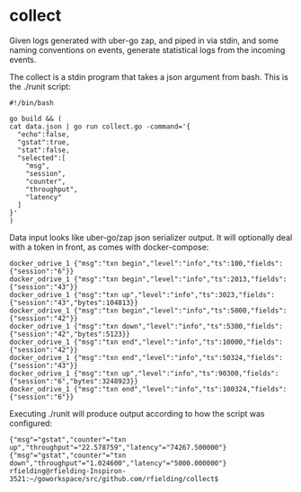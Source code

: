 # collect

Given logs generated with uber-go zap, and piped in via stdin, and some naming conventions on events,
generate statistical logs from the incoming events.


The collect is a stdin program that takes a json argument from bash.
This is the ./runit script:
```
#!/bin/bash

go build && ( 
cat data.json | go run collect.go -command='{
  "echo":false,
  "gstat":true,
  "stat":false,
  "selected":[
    "msg",
    "session",
    "counter",
    "throughput",
    "latency"
  ]
}'
)
```

Data input looks like uber-go/zap json serializer output.  It will optionally deal with a token in front, as comes with docker-compose:
```
docker_odrive_1 {"msg":"txn begin","level":"info","ts":100,"fields":{"session":"6"}}
docker_odrive_1 {"msg":"txn begin","level":"info","ts":2013,"fields":{"session":"43"}}
docker_odrive_1 {"msg":"txn up","level":"info","ts":3023,"fields":{"session":"43","bytes":104813}}
docker_odrive_1 {"msg":"txn begin","level":"info","ts":5000,"fields":{"session":"42"}}
docker_odrive_1 {"msg":"txn down","level":"info","ts":5300,"fields":{"session":"42","bytes":5123}}
docker_odrive_1 {"msg":"txn end","level":"info","ts":10000,"fields":{"session":"42"}}
docker_odrive_1 {"msg":"txn end","level":"info","ts":50324,"fields":{"session":"43"}}
docker_odrive_1 {"msg":"txn up","level":"info","ts":90300,"fields":{"session":"6","bytes":3248923}}
docker_odrive_1 {"msg":"txn end","level":"info","ts":100324,"fields":{"session":"6"}}
```

Executing ./runit will produce output according to how the script was configured:
```	
{"msg"="gstat","counter"="txn up","throughput"="22.578759","latency"="74267.500000"}
{"msg"="gstat","counter"="txn down","throughput"="1.024600","latency"="5000.000000"}
rfielding@rfielding-Inspiron-3521:~/goworkspace/src/github.com/rfielding/collect$ 

```
